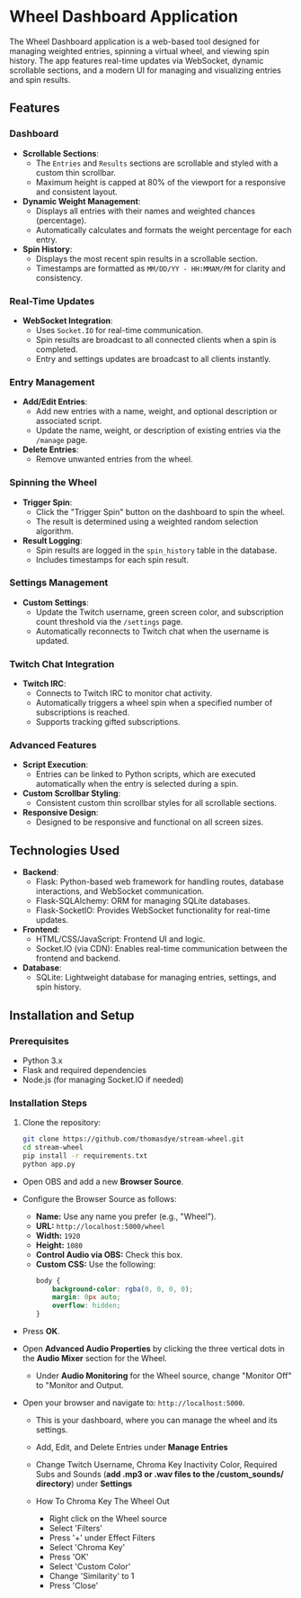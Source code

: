 # Wheel Dashboard Application

The Wheel Dashboard application is a web-based tool designed for managing weighted entries, spinning a virtual wheel, and viewing spin history. The app features real-time updates via WebSocket, dynamic scrollable sections, and a modern UI for managing and visualizing entries and spin results.

## Features

### Dashboard
- **Scrollable Sections**:
  - The `Entries` and `Results` sections are scrollable and styled with a custom thin scrollbar.
  - Maximum height is capped at 80% of the viewport for a responsive and consistent layout.
- **Dynamic Weight Management**:
  - Displays all entries with their names and weighted chances (percentage).
  - Automatically calculates and formats the weight percentage for each entry.
- **Spin History**:
  - Displays the most recent spin results in a scrollable section.
  - Timestamps are formatted as `MM/DD/YY - HH:MMAM/PM` for clarity and consistency.

### Real-Time Updates
- **WebSocket Integration**:
  - Uses `Socket.IO` for real-time communication.
  - Spin results are broadcast to all connected clients when a spin is completed.
  - Entry and settings updates are broadcast to all clients instantly.

### Entry Management
- **Add/Edit Entries**:
  - Add new entries with a name, weight, and optional description or associated script.
  - Update the name, weight, or description of existing entries via the `/manage` page.
- **Delete Entries**:
  - Remove unwanted entries from the wheel.

### Spinning the Wheel
- **Trigger Spin**:
  - Click the "Trigger Spin" button on the dashboard to spin the wheel.
  - The result is determined using a weighted random selection algorithm.
- **Result Logging**:
  - Spin results are logged in the `spin_history` table in the database.
  - Includes timestamps for each spin result.

### Settings Management
- **Custom Settings**:
  - Update the Twitch username, green screen color, and subscription count threshold via the `/settings` page.
  - Automatically reconnects to Twitch chat when the username is updated.

### Twitch Chat Integration
- **Twitch IRC**:
  - Connects to Twitch IRC to monitor chat activity.
  - Automatically triggers a wheel spin when a specified number of subscriptions is reached.
  - Supports tracking gifted subscriptions.

### Advanced Features
- **Script Execution**:
  - Entries can be linked to Python scripts, which are executed automatically when the entry is selected during a spin.
- **Custom Scrollbar Styling**:
  - Consistent custom thin scrollbar styles for all scrollable sections.
- **Responsive Design**:
  - Designed to be responsive and functional on all screen sizes.

## Technologies Used
- **Backend**:
  - Flask: Python-based web framework for handling routes, database interactions, and WebSocket communication.
  - Flask-SQLAlchemy: ORM for managing SQLite databases.
  - Flask-SocketIO: Provides WebSocket functionality for real-time updates.
- **Frontend**:
  - HTML/CSS/JavaScript: Frontend UI and logic.
  - Socket.IO (via CDN): Enables real-time communication between the frontend and backend.
- **Database**:
  - SQLite: Lightweight database for managing entries, settings, and spin history.

## Installation and Setup

### Prerequisites
- Python 3.x
- Flask and required dependencies
- Node.js (for managing Socket.IO if needed)

### Installation Steps
1. Clone the repository:
   ```bash
   git clone https://github.com/thomasdye/stream-wheel.git
   cd stream-wheel
   pip install -r requirements.txt
   python app.py
- Open OBS and add a new **Browser Source**.
- Configure the Browser Source as follows:
  - **Name:** Use any name you prefer (e.g., "Wheel").
  - **URL:** `http://localhost:5000/wheel`
  - **Width:** `1920`
  - **Height:** `1080`
  - **Control Audio via OBS:** Check this box.
  - **Custom CSS:** Use the following:
    ```css
    body {
        background-color: rgba(0, 0, 0, 0);
        margin: 0px auto;
        overflow: hidden;
    }
    ```
- Press **OK**.

- Open **Advanced Audio Properties** by clicking the three vertical dots in the **Audio Mixer** section for the Wheel.
  - Under **Audio Monitoring** for the Wheel source, change "Monitor Off" to "Monitor and Output.

- Open your browser and navigate to: `http://localhost:5000`.
  - This is your dashboard, where you can manage the wheel and its settings.
  - Add, Edit, and Delete Entries under **Manage Entries**
  - Change Twitch Username, Chroma Key Inactivity Color, Required Subs and Sounds (**add .mp3 or .wav files to the /custom_sounds/ directory**) under **Settings**

  - How To Chroma Key The Wheel Out
    - Right click on the Wheel source
    - Select 'Filters'
    - Press '+' under Effect Filters
    - Select 'Chroma Key'
    - Press 'OK'
    - Select 'Custom Color'
    - Change 'Similarity' to 1
    - Press 'Close'
  